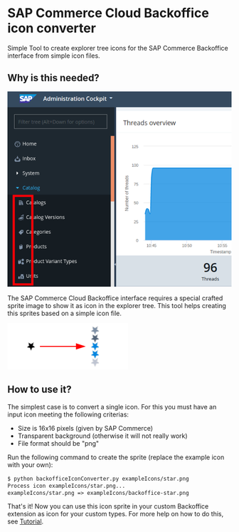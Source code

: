 # SAP Commerce Cloud Backoffice icon converter

Simple Tool to create explorer tree icons for the SAP Commerce Backoffice
interface from simple icon files.

## Why is this needed?

![screenshotBackoffice](doc/screenshotBackoffice.png)

The SAP Commerce Cloud Backoffice interface requires a special crafted sprite
image to show it as icon in the explorer tree. This tool helps creating this
sprites based on a simple icon file.

![overview](doc/overview.png)

## How to use it?

The simplest case is to convert a single icon. For this you must have an input
icon meeting the following criterias:

 - Size is 16x16 pixels (given by SAP Commerce)
 - Transparent background (otherwise it will not really work)
 - File format should be "png"

Run the following command to create the sprite (replace the example icon with
your own):

```
$ python backofficeIconConverter.py exampleIcons/star.png
Process icon exampleIcons/star.png...
exampleIcons/star.png => exampleIcons/backoffice-star.png
```

That's it! Now you can use this icon sprite in your custom Backoffice extension
as icon for your custom types. For more help on how to do this, see
[Tutorial](doc/Tutorial.md).
